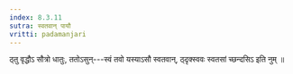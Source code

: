 ```yaml
---
index: 8.3.11
sutra: स्वतवान् पायौ
vritti: padamanjari
---
```


 ठ्तु वृद्धौऽ सौत्रो धातुः, ततोऽसुन्---स्वं तवो यस्याऽसौ स्वतवान्, ठ्दृक्स्ववः स्वतसां च्छन्दसिऽ इति नुम् ॥